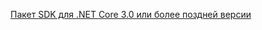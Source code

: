 [Пакет SDK для .NET Core 3.0 или более поздней версии](https://dotnet.microsoft.com/download/dotnet-core/3.0)
